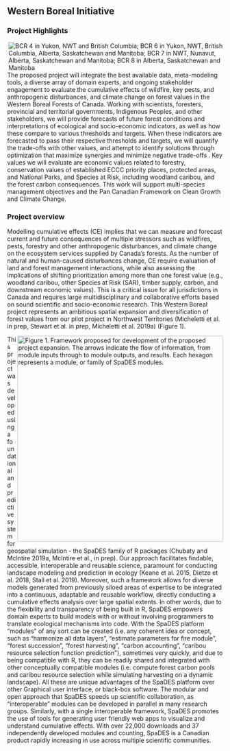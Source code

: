 ## Western Boreal Initiative

### Project Highlights

<p>
<img src="https://drive.google.com/uc?export=view&id=1m6ofEW4iRyBlPke2WVtxA4i0ki45wv5z" align="right" alt="BCR 4 in Yukon, NWT and British Columbia; BCR 6 in Yukon, NWT, British Columbia, Alberta, Saskatchewan and Manitoba; BCR 7 in NWT, Nunavut, Alberta, Saskatchewan and Manitoba;  BCR 8 in Alberta, Saskatchewan and Manitoba">
</p>

The proposed project will integrate the best available data, meta-modeling tools, a diverse array of domain experts, and ongoing stakeholder engagement to evaluate the cumulative effects of wildfire, key pests, and anthropogenic disturbances, and climate change on forest values in the Western Boreal Forests of Canada. Working with scientists, foresters, provincial and territorial governments, Indigenous Peoples, and other stakeholders, we will provide forecasts of future forest conditions and interpretations of ecological and socio-economic indicators, as well as how these compare to various thresholds and targets. When these indicators are forecasted to pass their respective thresholds and targets, we will quantify the trade-offs with other values, and attempt to identify solutions through optimization that maximize synergies and minimize negative trade-offs . Key values we will evaluate are economic values related to forestry, conservation values of established ECCC priority places, protected areas, and National Parks, and Species at Risk, including woodland caribou, and the forest carbon consequences. This work will support multi-species management objectives and the Pan Canadian Framework on Clean Growth and Climate Change.

### Project overview
Modelling cumulative effects (CE) implies that we can measure and forecast current and future consequences of multiple stressors such as wildfires, pests, forestry and other anthropogenic disturbances, and climate change on the ecosystem services supplied by Canada’s forests. As the number of natural and human-caused disturbances change, CE require evaluation of land and forest management interactions, while also assessing the implications of shifting prioritization among more than one forest value (e.g., woodland caribou, other Species at Risk (SAR), timber supply, carbon, and downstream economic values). This is a critical issue for all jurisdictions in Canada and requires large multidisciplinary and collaborative efforts based on sound scientific and socio-economic research. This Western Boreal project represents an ambitious spatial expansion and diversification of forest values from our pilot project in Northwest Territories (Micheletti et al. in prep, Stewart et al. in prep, Micheletti et al. 2019a) (Figure 1).

<p>
  <img src="https://drive.google.com/uc?export=view&id=19U_VBsFT6E_0R-_no3DP2ve64uEAQRIX" width="480" align="right" alt="Figure 1. Framework proposed for development of the proposed project expansion. The arrows indicate the flow of information, from module inputs through to module outputs, and results. Each hexagon represents a module, or family of SpaDES modules.">
</p>


This project was developed using a foundational and predictive system for geospatial simulation - the SpaDES family of R packages (Chubaty and McIntire 2019a, McIntire et al., in prep). Our approach facilitates findable, accessible, interoperable and reusable science, paramount for conducting landscape modeling and prediction in ecology (Keane et al. 2015, Dietze et al. 2018, Stall et al. 2019). Moreover, such a framework allows for diverse models generated from previously siloed areas of expertise to be integrated into a continuous, adaptable and reusable workflow, directly conducting a cumulative effects analysis over large spatial extents. In other words, due to the flexibility and transparency of being built in R, SpaDES empowers domain experts to build models with or without involving programmers to translate ecological mechanisms into code. With the SpaDES platform “modules” of any sort can be created (i.e. any coherent idea or concept, such as “harmonize all data layers”, “estimate parameters for fire module”, “forest succession”, “forest harvesting”, “carbon accounting”, “caribou resource selection function prediction”), sometimes very quickly, and due to being compatible with R, they can be readily shared and integrated with other conceptually compatible modules (i.e. compute forest carbon pools and caribou resource selection  while simulating harvesting on a dynamic landscape). All these are unique advantages of the SpaDES platform over other Graphical user interface, or black-box software. The modular and open approach that SpaDES speeds up scientific collaboration, as “interoperable” modules can be developed in parallel in many research groups. Similarly, with a single interoperable framework, SpaDES promotes the use of tools for generating user friendly web apps to visualize and understand cumulative effects. With over 22,000 downloads and 37 independently developed modules and counting, SpaDES is a Canadian product rapidly increasing in use across multiple scientific communities.
